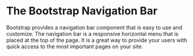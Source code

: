 # The Bootstrap Navigation Bar

Bootstrap provides a navigation bar component that is easy to use and customize. The navigation bar is a responsive horizontal menu that is placed at the top of the page. It is a great way to provide your users with quick access to the most important pages on your site.
